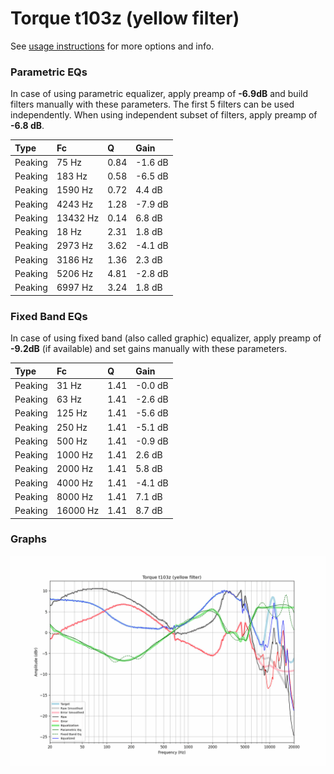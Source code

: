 # Torque t103z (yellow filter)
See [usage instructions](https://github.com/jaakkopasanen/AutoEq#usage) for more options and info.

### Parametric EQs
In case of using parametric equalizer, apply preamp of **-6.9dB** and build filters manually
with these parameters. The first 5 filters can be used independently.
When using independent subset of filters, apply preamp of **-6.8 dB**.

| Type    | Fc       |    Q | Gain    |
|:--------|:---------|:-----|:--------|
| Peaking | 75 Hz    | 0.84 | -1.6 dB |
| Peaking | 183 Hz   | 0.58 | -6.5 dB |
| Peaking | 1590 Hz  | 0.72 | 4.4 dB  |
| Peaking | 4243 Hz  | 1.28 | -7.9 dB |
| Peaking | 13432 Hz | 0.14 | 6.8 dB  |
| Peaking | 18 Hz    | 2.31 | 1.8 dB  |
| Peaking | 2973 Hz  | 3.62 | -4.1 dB |
| Peaking | 3186 Hz  | 1.36 | 2.3 dB  |
| Peaking | 5206 Hz  | 4.81 | -2.8 dB |
| Peaking | 6997 Hz  | 3.24 | 1.8 dB  |

### Fixed Band EQs
In case of using fixed band (also called graphic) equalizer, apply preamp of **-9.2dB**
(if available) and set gains manually with these parameters.

| Type    | Fc       |    Q | Gain    |
|:--------|:---------|:-----|:--------|
| Peaking | 31 Hz    | 1.41 | -0.0 dB |
| Peaking | 63 Hz    | 1.41 | -2.6 dB |
| Peaking | 125 Hz   | 1.41 | -5.6 dB |
| Peaking | 250 Hz   | 1.41 | -5.1 dB |
| Peaking | 500 Hz   | 1.41 | -0.9 dB |
| Peaking | 1000 Hz  | 1.41 | 2.6 dB  |
| Peaking | 2000 Hz  | 1.41 | 5.8 dB  |
| Peaking | 4000 Hz  | 1.41 | -4.1 dB |
| Peaking | 8000 Hz  | 1.41 | 7.1 dB  |
| Peaking | 16000 Hz | 1.41 | 8.7 dB  |

### Graphs
![](./Torque%20t103z%20(yellow%20filter).png)
